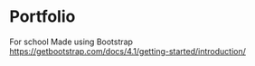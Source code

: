# Portfolio
For school
Made using Bootstrap
https://getbootstrap.com/docs/4.1/getting-started/introduction/
